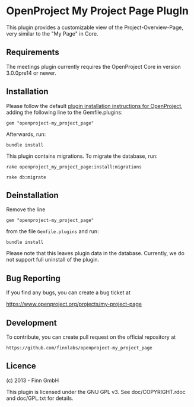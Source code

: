 OpenProject My Project Page PlugIn
==================================

This plugin provides a customizable view of the Project-Overview-Page, very similar
to the "My Page" in Core.

Requirements
------------

The meetings plugin currently requires the OpenProject Core in
version 3.0.0pre14 or newer.


Installation
------------

Please follow the default [plugin installation instructions for
OpenProject](https://www.openproject.org/projects/openproject/wiki/Installation#222-Add-plugins),
adding the following line to the Gemfile.plugins:

`gem "openproject-my_project_page"`

Afterwards, run:

`bundle install`

This plugin contains migrations. To migrate the database, run:

`rake openproject_my_project_page:install:migrations`

`rake db:migrate`

Deinstallation
--------------

Remove the line

`gem "openproject-my_project_page"`

from the file `Gemfile.plugins` and run:

`bundle install`

Please note that this leaves plugin data in the database. Currently, we do not
support full uninstall of the plugin.

Bug Reporting
-------------

If you find any bugs, you can create a bug ticket at

https://www.openproject.org/projects/my-project-page

Development
-----------

To contribute, you can create pull request on the official repository at

`https://github.com/finnlabs/openproject-my_project_page`

Licence
-------

(c) 2013 - Finn GmbH

This plugin is licensed under the GNU GPL v3. See doc/COPYRIGHT.rdoc and
doc/GPL.txt for details.

